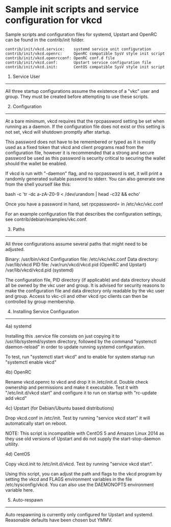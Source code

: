 Sample init scripts and service configuration for vkcd
==========================================================

Sample scripts and configuration files for systemd, Upstart and OpenRC
can be found in the contrib/init folder.

    contrib/init/vkcd.service:    systemd service unit configuration
    contrib/init/vkcd.openrc:     OpenRC compatible SysV style init script
    contrib/init/vkcd.openrcconf: OpenRC conf.d file
    contrib/init/vkcd.conf:       Upstart service configuration file
    contrib/init/vkcd.init:       CentOS compatible SysV style init script

1. Service User
---------------------------------

All three startup configurations assume the existence of a "vkc" user
and group.  They must be created before attempting to use these scripts.

2. Configuration
---------------------------------

At a bare minimum, vkcd requires that the rpcpassword setting be set
when running as a daemon.  If the configuration file does not exist or this
setting is not set, vkcd will shutdown promptly after startup.

This password does not have to be remembered or typed as it is mostly used
as a fixed token that vkcd and client programs read from the configuration
file, however it is recommended that a strong and secure password be used
as this password is security critical to securing the wallet should the
wallet be enabled.

If vkcd is run with "-daemon" flag, and no rpcpassword is set, it will
print a randomly generated suitable password to stderr.  You can also
generate one from the shell yourself like this:

bash -c 'tr -dc a-zA-Z0-9 < /dev/urandom | head -c32 && echo'

Once you have a password in hand, set rpcpassword= in /etc/vkc/vkc.conf

For an example configuration file that describes the configuration settings,
see contrib/debian/examples/vkc.conf.

3. Paths
---------------------------------

All three configurations assume several paths that might need to be adjusted.

Binary:              /usr/bin/vkcd
Configuration file:  /etc/vkc/vkc.conf
Data directory:      /var/lib/vkcd
PID file:            /var/run/vkcd/vkcd.pid (OpenRC and Upstart)
                     /var/lib/vkcd/vkcd.pid (systemd)

The configuration file, PID directory (if applicable) and data directory
should all be owned by the vkc user and group.  It is advised for security
reasons to make the configuration file and data directory only readable by the
vkc user and group.  Access to vkc-cli and other vkcd rpc clients
can then be controlled by group membership.

4. Installing Service Configuration
-----------------------------------

4a) systemd

Installing this .service file consists on just copying it to
/usr/lib/systemd/system directory, followed by the command
"systemctl daemon-reload" in order to update running systemd configuration.

To test, run "systemctl start vkcd" and to enable for system startup run
"systemctl enable vkcd"

4b) OpenRC

Rename vkcd.openrc to vkcd and drop it in /etc/init.d.  Double
check ownership and permissions and make it executable.  Test it with
"/etc/init.d/vkcd start" and configure it to run on startup with
"rc-update add vkcd"

4c) Upstart (for Debian/Ubuntu based distributions)

Drop vkcd.conf in /etc/init.  Test by running "service vkcd start"
it will automatically start on reboot.

NOTE: This script is incompatible with CentOS 5 and Amazon Linux 2014 as they
use old versions of Upstart and do not supply the start-stop-daemon uitility.

4d) CentOS

Copy vkcd.init to /etc/init.d/vkcd. Test by running "service vkcd start".

Using this script, you can adjust the path and flags to the vkcd program by
setting the vkcd and FLAGS environment variables in the file
/etc/sysconfig/vkcd. You can also use the DAEMONOPTS environment variable here.

5. Auto-respawn
-----------------------------------

Auto respawning is currently only configured for Upstart and systemd.
Reasonable defaults have been chosen but YMMV.
